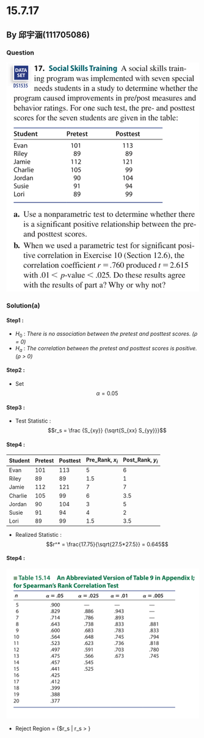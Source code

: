 # 15.7.17

## By 邱宇涵(111705086)

### Question
<img src="https://github.com/HWTeng-Course/202402-Statistics/blob/0bf638c0b5d54d478e5ba5e41a1b8485ad092a08/Images/15.7.17.png">

### Solution(a)

#### Step1 :
- $H_0$ : *There is no association between the pretest and posttest scores. (ρ = 0)*
- $H_a$ : *The correlation between the pretest and posttest scores is positive. (ρ > 0)*

#### Step2 :
- Set $$\alpha = 0.05$$

#### Step3 : 
- Test Statistic : $$r_s = \frac {S_{xy}} {\sqrt{S_{xx} S_{yy}}}$$

#### Step4 :
|Student|Pretest|Posttest|Pre_Rank, $x_i$|Post_Rank, $y_i$|
|-------|-------|--------|---------------|---------------|
|Evan   |101    |113     |5              |6              |
|Riley  |89     |89      |1.5            |1              |  
|Jamie  |112    |121     |7              |7              |
|Charlie|105    |99      |6              |3.5            |
|Jordan |90     |104     |3              |5              |
|Susie  |91     |94      |4              |2              |
|Lori   |89     |99      |1.5            |3.5            |

- Realized Statistic : $$r^* = \frac{17.75}{\sqrt{27.5*27.5}} = 0.645$$

#### Step4 :
<img src="https://github.com/HWTeng-Course/202402-Statistics/blob/302c2fabbf895c74de54672a922fa3027ffb70d8/Images/spearman's%20table.png">

- Reject Region = {$r_s | r_s > }
